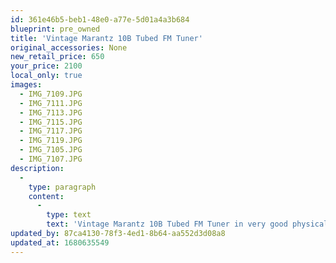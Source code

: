 ```yaml
---
id: 361e46b5-beb1-48e0-a77e-5d01a4a3b684
blueprint: pre_owned
title: 'Vintage Marantz 10B Tubed FM Tuner'
original_accessories: None
new_retail_price: 650
your_price: 2100
local_only: true
images:
  - IMG_7109.JPG
  - IMG_7111.JPG
  - IMG_7113.JPG
  - IMG_7115.JPG
  - IMG_7117.JPG
  - IMG_7119.JPG
  - IMG_7105.JPG
  - IMG_7107.JPG
description:
  -
    type: paragraph
    content:
      -
        type: text
        text: 'Vintage Marantz 10B Tubed FM Tuner in very good physical and functional condition with original wooden case. Unit was serviced in 2008. Highly collectable and considered one of the great FM tuners of all time. '
updated_by: 87ca4130-78f3-4ed1-8b64-aa552d3d08a8
updated_at: 1680635549
---
```

